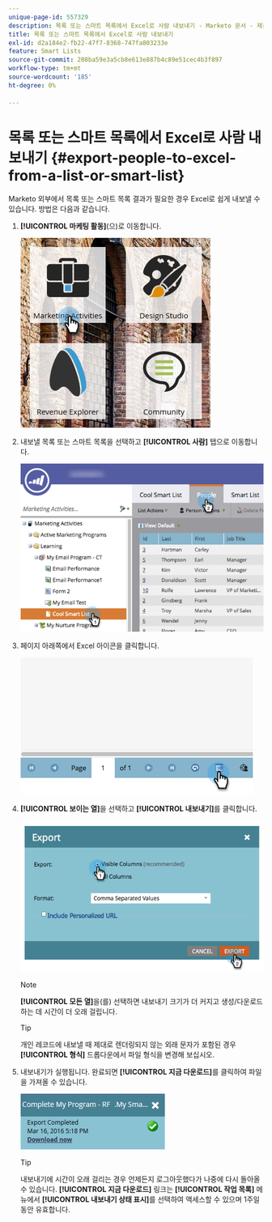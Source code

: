 ```yaml
---
unique-page-id: 557329
description: 목록 또는 스마트 목록에서 Excel로 사람 내보내기 - Marketo 문서 - 제품 설명서
title: 목록 또는 스마트 목록에서 Excel로 사람 내보내기
exl-id: d2a184e2-fb22-47f7-8368-747fa803233e
feature: Smart Lists
source-git-commit: 208ba59e3a5cb8e613e887b4c89e51cec4b3f897
workflow-type: tm+mt
source-wordcount: '185'
ht-degree: 0%

---
```


# 목록 또는 스마트 목록에서 Excel로 사람 내보내기 {#export-people-to-excel-from-a-list-or-smart-list}

Marketo 외부에서 목록 또는 스마트 목록 결과가 필요한 경우 Excel로 쉽게 내보낼 수 있습니다. 방법은 다음과 같습니다.

1. **[!UICONTROL 마케팅 활동]**(으)로 이동합니다.

   ![](assets/ma.png)

1. 내보낼 목록 또는 스마트 목록을 선택하고 **[!UICONTROL 사람]** 탭으로 이동합니다.

   ![](assets/smartlistpeopletab-hands.png)

1. 페이지 아래쪽에서 Excel 아이콘을 클릭합니다.

   ![](assets/exportpeople.png)

1. **[!UICONTROL 보이는 열]**&#x200B;을 선택하고 **[!UICONTROL 내보내기]**&#x200B;를 클릭합니다.

   ![](assets/image2014-9-11-14-3a1-3a37.png)

   >[!NOTE]
   >
   >**[!UICONTROL 모든 열]**&#x200B;을(를) 선택하면 내보내기 크기가 더 커지고 생성/다운로드하는 데 시간이 더 오래 걸립니다.

   >[!TIP]
   >
   >개인 레코드에 내보낼 때 제대로 렌더링되지 않는 외래 문자가 포함된 경우 **[!UICONTROL 형식]** 드롭다운에서 파일 형식을 변경해 보십시오.

1. 내보내기가 실행됩니다. 완료되면 **[!UICONTROL 지금 다운로드]**&#x200B;를 클릭하여 파일을 가져올 수 있습니다.

   ![](assets/popup.png)

   >[!TIP]
   >
   >내보내기에 시간이 오래 걸리는 경우 언제든지 로그아웃했다가 나중에 다시 돌아올 수 있습니다. **[!UICONTROL 지금 다운로드]** 링크는 **[!UICONTROL 작업 목록]** 메뉴에서 **[!UICONTROL 내보내기 상태 표시]**&#x200B;를 선택하여 액세스할 수 있으며 1주일 동안 유효합니다.
